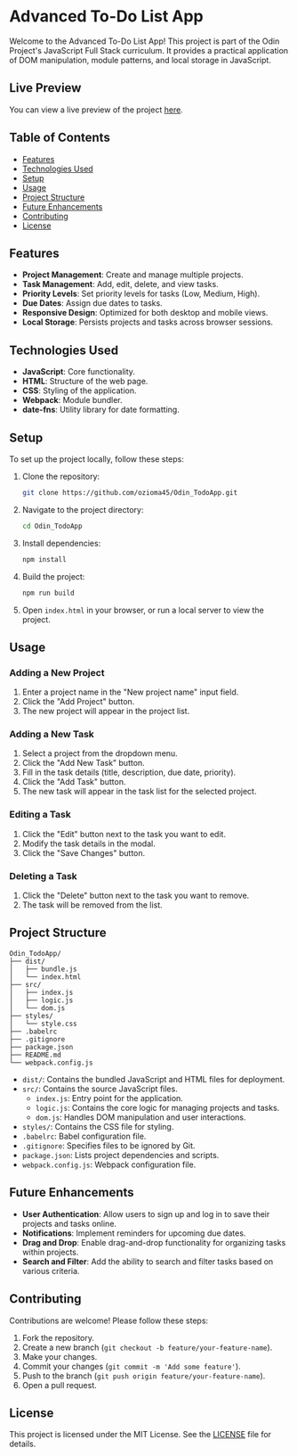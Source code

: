 # Advanced To-Do List App

Welcome to the Advanced To-Do List App! This project is part of the Odin Project's JavaScript Full Stack curriculum. It provides a practical application of DOM manipulation, module patterns, and local storage in JavaScript.

## Live Preview

You can view a live preview of the project [here](https://ozioma45.github.io/Odin_TodoApp/).

## Table of Contents

- [Features](#features)
- [Technologies Used](#technologies-used)
- [Setup](#setup)
- [Usage](#usage)
- [Project Structure](#project-structure)
- [Future Enhancements](#future-enhancements)
- [Contributing](#contributing)
- [License](#license)

## Features

- **Project Management**: Create and manage multiple projects.
- **Task Management**: Add, edit, delete, and view tasks.
- **Priority Levels**: Set priority levels for tasks (Low, Medium, High).
- **Due Dates**: Assign due dates to tasks.
- **Responsive Design**: Optimized for both desktop and mobile views.
- **Local Storage**: Persists projects and tasks across browser sessions.

## Technologies Used

- **JavaScript**: Core functionality.
- **HTML**: Structure of the web page.
- **CSS**: Styling of the application.
- **Webpack**: Module bundler.
- **date-fns**: Utility library for date formatting.

## Setup

To set up the project locally, follow these steps:

1. Clone the repository:

   ```bash
   git clone https://github.com/ozioma45/Odin_TodoApp.git
   ```

2. Navigate to the project directory:

   ```bash
   cd Odin_TodoApp
   ```

3. Install dependencies:

   ```bash
   npm install
   ```

4. Build the project:

   ```bash
   npm run build
   ```

5. Open `index.html` in your browser, or run a local server to view the project.

## Usage

### Adding a New Project

1. Enter a project name in the "New project name" input field.
2. Click the "Add Project" button.
3. The new project will appear in the project list.

### Adding a New Task

1. Select a project from the dropdown menu.
2. Click the "Add New Task" button.
3. Fill in the task details (title, description, due date, priority).
4. Click the "Add Task" button.
5. The new task will appear in the task list for the selected project.

### Editing a Task

1. Click the "Edit" button next to the task you want to edit.
2. Modify the task details in the modal.
3. Click the "Save Changes" button.

### Deleting a Task

1. Click the "Delete" button next to the task you want to remove.
2. The task will be removed from the list.

## Project Structure

```
Odin_TodoApp/
├── dist/
│   ├── bundle.js
│   └── index.html
├── src/
│   ├── index.js
│   ├── logic.js
│   └── dom.js
├── styles/
│   └── style.css
├── .babelrc
├── .gitignore
├── package.json
├── README.md
└── webpack.config.js
```

- `dist/`: Contains the bundled JavaScript and HTML files for deployment.
- `src/`: Contains the source JavaScript files.
  - `index.js`: Entry point for the application.
  - `logic.js`: Contains the core logic for managing projects and tasks.
  - `dom.js`: Handles DOM manipulation and user interactions.
- `styles/`: Contains the CSS file for styling.
- `.babelrc`: Babel configuration file.
- `.gitignore`: Specifies files to be ignored by Git.
- `package.json`: Lists project dependencies and scripts.
- `webpack.config.js`: Webpack configuration file.

## Future Enhancements

- **User Authentication**: Allow users to sign up and log in to save their projects and tasks online.
- **Notifications**: Implement reminders for upcoming due dates.
- **Drag and Drop**: Enable drag-and-drop functionality for organizing tasks within projects.
- **Search and Filter**: Add the ability to search and filter tasks based on various criteria.

## Contributing

Contributions are welcome! Please follow these steps:

1. Fork the repository.
2. Create a new branch (`git checkout -b feature/your-feature-name`).
3. Make your changes.
4. Commit your changes (`git commit -m 'Add some feature'`).
5. Push to the branch (`git push origin feature/your-feature-name`).
6. Open a pull request.

## License

This project is licensed under the MIT License. See the [LICENSE](LICENSE) file for details.
